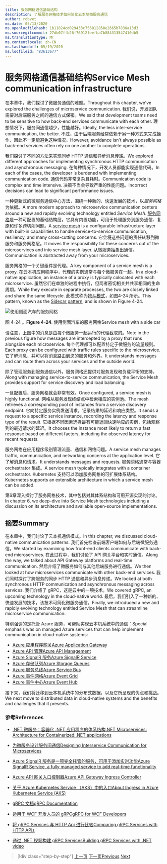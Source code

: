 ```yaml
---
title: 服务网格通信基础结构
description: 了解服务网格技术如何简化云本地微服务通信
author: robvet
ms.date: 05/13/2020
ms.openlocfilehash: 1b11024cd029433c756812850e2665b7836a13d3
ms.sourcegitcommit: 27db07ffb26f76912feefba7b884313547410db5
ms.translationtype: MT
ms.contentlocale: zh-CN
ms.lasthandoff: 05/19/2020
ms.locfileid: "83613677"
---
```

# <a name="service-mesh-communication-infrastructure"></a><span data-ttu-id="8d35c-103">服务网格通信基础结构</span><span class="sxs-lookup"><span data-stu-id="8d35c-103">Service Mesh communication infrastructure</span></span>

<span data-ttu-id="8d35c-104">在本章中，我们探讨了微服务通信的难题。</span><span class="sxs-lookup"><span data-stu-id="8d35c-104">Throughout this chapter, we've explored the challenges of microservice communication.</span></span> <span data-ttu-id="8d35c-105">我们说，开发团队需要对后端服务之间的通信方式保密。</span><span class="sxs-lookup"><span data-stu-id="8d35c-105">We said that development teams need to be sensitive to how back-end services communicate with each other.</span></span> <span data-ttu-id="8d35c-106">理想情况下，服务间通信越少，性能越好。</span><span class="sxs-lookup"><span data-stu-id="8d35c-106">Ideally, the less inter-service communication, the better.</span></span> <span data-ttu-id="8d35c-107">不过，由于后端服务经常依赖于另一种方式来完成操作，因此不一定能避免这种情况。</span><span class="sxs-lookup"><span data-stu-id="8d35c-107">However, avoidance isn't always possible as back-end services often rely on one another to complete operations.</span></span>

<span data-ttu-id="8d35c-108">我们探讨了不同的方法来实现同步 HTTP 通信和异步消息传递。</span><span class="sxs-lookup"><span data-stu-id="8d35c-108">We explored different approaches for implementing synchronous HTTP communication and asynchronous messaging.</span></span> <span data-ttu-id="8d35c-109">在每种情况下，开发人员都能实现通信代码。</span><span class="sxs-lookup"><span data-stu-id="8d35c-109">In each of the cases, the developer is burdened with implementing communication code.</span></span> <span data-ttu-id="8d35c-110">通信代码非常复杂且耗时。</span><span class="sxs-lookup"><span data-stu-id="8d35c-110">Communication code is complex and time intensive.</span></span> <span data-ttu-id="8d35c-111">决策不当会导致严重的性能问题。</span><span class="sxs-lookup"><span data-stu-id="8d35c-111">Incorrect decisions can lead to significant performance issues.</span></span>

<span data-ttu-id="8d35c-112">一种更新式的微服务通信中心方法，围绕一种新的、快速发展的技术，以*服务网格*为依据。</span><span class="sxs-lookup"><span data-stu-id="8d35c-112">A more modern approach to microservice communication centers around a new and rapidly evolving technology entitled *Service Mesh*.</span></span> <span data-ttu-id="8d35c-113">[服务网格](https://www.nginx.com/blog/what-is-a-service-mesh/)是一种可配置的基础结构层，它具有内置功能，可用于处理服务到服务通信、复原和许多跨切削问题。</span><span class="sxs-lookup"><span data-stu-id="8d35c-113">A [service mesh](https://www.nginx.com/blog/what-is-a-service-mesh/) is a configurable infrastructure layer with built-in capabilities to handle service-to-service communication, resiliency, and many cross-cutting concerns.</span></span> <span data-ttu-id="8d35c-114">它会将这些问题的责任转移到微服务和服务网格层。</span><span class="sxs-lookup"><span data-stu-id="8d35c-114">It moves the responsibility for these concerns out of the microservices and into service mesh layer.</span></span> <span data-ttu-id="8d35c-115">从微服务抽象出通信。</span><span class="sxs-lookup"><span data-stu-id="8d35c-115">Communication is abstracted away from your microservices.</span></span>

<span data-ttu-id="8d35c-116">服务网格的一个关键组件是代理。</span><span class="sxs-lookup"><span data-stu-id="8d35c-116">A key component of a service mesh is a proxy.</span></span> <span data-ttu-id="8d35c-117">在云本机应用程序中，代理的实例通常与每个微服务在一起。</span><span class="sxs-lookup"><span data-stu-id="8d35c-117">In a cloud-native application, an instance of a proxy is typically colocated with each microservice.</span></span> <span data-ttu-id="8d35c-118">虽然它们在单独的进程中执行，但两者密切相关并共享相同的生命周期。</span><span class="sxs-lookup"><span data-stu-id="8d35c-118">While they execute in separate processes, the two are closely linked and share the same lifecycle.</span></span> <span data-ttu-id="8d35c-119">此模式称为[挎斗模式](https://docs.microsoft.com/azure/architecture/patterns/sidecar)，如图4-24 所示。</span><span class="sxs-lookup"><span data-stu-id="8d35c-119">This pattern, known as the [Sidecar pattern](https://docs.microsoft.com/azure/architecture/patterns/sidecar), and is shown in Figure 4-24.</span></span>

![使用侧面汽车的服务网格](./media/service-mesh-with-side-car.png)

<span data-ttu-id="8d35c-121">图 4-24  。</span><span class="sxs-lookup"><span data-stu-id="8d35c-121">**Figure 4-24**.</span></span> <span data-ttu-id="8d35c-122">使用侧面汽车的服务网格</span><span class="sxs-lookup"><span data-stu-id="8d35c-122">Service mesh with a side car</span></span>

<span data-ttu-id="8d35c-123">请注意，上图中的消息是由每个微服务一起运行的代理截取的。</span><span class="sxs-lookup"><span data-stu-id="8d35c-123">Note in the previous figure how messages are intercepted by a proxy that runs alongside each microservice.</span></span> <span data-ttu-id="8d35c-124">每个代理都可以配置特定于微服务的流量规则。</span><span class="sxs-lookup"><span data-stu-id="8d35c-124">Each proxy can be configured with traffic rules specific to the microservice.</span></span> <span data-ttu-id="8d35c-125">它了解消息，并可以将消息路由到您的服务和外界。</span><span class="sxs-lookup"><span data-stu-id="8d35c-125">It understands messages and can route them across your services and the outside world.</span></span>

<span data-ttu-id="8d35c-126">除了管理服务到服务通信以外，服务网格还提供对服务发现和负载平衡的支持。</span><span class="sxs-lookup"><span data-stu-id="8d35c-126">Along with managing service-to-service communication, the Service Mesh provides support for service discovery and load balancing.</span></span>

<span data-ttu-id="8d35c-127">一旦配置后，服务网格就会非常有效。</span><span class="sxs-lookup"><span data-stu-id="8d35c-127">Once configured, a service mesh is highly functional.</span></span> <span data-ttu-id="8d35c-128">网格从服务发现终结点中检索相应的实例池。</span><span class="sxs-lookup"><span data-stu-id="8d35c-128">The mesh retrieves a corresponding pool of instances from a service discovery endpoint.</span></span> <span data-ttu-id="8d35c-129">它向特定服务实例发送请求，记录结果的延迟和响应类型。</span><span class="sxs-lookup"><span data-stu-id="8d35c-129">It sends a request to a specific service instance, recording the latency and response type of the result.</span></span> <span data-ttu-id="8d35c-130">它根据不同因素选择最有可能返回快速响应的实例，包括观察到的最近请求的延迟。</span><span class="sxs-lookup"><span data-stu-id="8d35c-130">It chooses the instance most likely to return a fast response based on different factors, including the observed latency for recent requests.</span></span>

<span data-ttu-id="8d35c-131">服务网格在应用程序级别管理流量、通信和网络问题。</span><span class="sxs-lookup"><span data-stu-id="8d35c-131">A service mesh manages traffic, communication, and networking concerns at the application level.</span></span> <span data-ttu-id="8d35c-132">它了解消息和请求。</span><span class="sxs-lookup"><span data-stu-id="8d35c-132">It understands messages and requests.</span></span> <span data-ttu-id="8d35c-133">服务网格通常与容器 orchestrator 集成。</span><span class="sxs-lookup"><span data-stu-id="8d35c-133">A service mesh typically integrates with a container orchestrator.</span></span> <span data-ttu-id="8d35c-134">Kubernetes 支持可以添加服务网格的可扩展体系结构。</span><span class="sxs-lookup"><span data-stu-id="8d35c-134">Kubernetes supports an extensible architecture in which a service mesh can be added.</span></span>

<span data-ttu-id="8d35c-135">第6章深入探讨了服务网格技术，其中包括对其体系结构和可用开源实现的讨论。</span><span class="sxs-lookup"><span data-stu-id="8d35c-135">In chapter 6, we deep-dive into Service Mesh technologies including a discussion on its architecture and available open-source implementations.</span></span>

## <a name="summary"></a><span data-ttu-id="8d35c-136">摘要</span><span class="sxs-lookup"><span data-stu-id="8d35c-136">Summary</span></span>

<span data-ttu-id="8d35c-137">在本章中，我们讨论了云本机通信模式。</span><span class="sxs-lookup"><span data-stu-id="8d35c-137">In this chapter, we discussed cloud-native communication patterns.</span></span> <span data-ttu-id="8d35c-138">我们首先检查前端客户端如何与后端微服务通信。</span><span class="sxs-lookup"><span data-stu-id="8d35c-138">We started by examining how front-end clients communicate with back-end microservices.</span></span> <span data-ttu-id="8d35c-139">在此过程中，我们讨论了 API 网关平台和实时通信。</span><span class="sxs-lookup"><span data-stu-id="8d35c-139">Along the way, we talked about API Gateway platforms and real-time communication.</span></span> <span data-ttu-id="8d35c-140">然后介绍了微服务如何与其他后端服务进行通信。</span><span class="sxs-lookup"><span data-stu-id="8d35c-140">We then looked at how microservices communicate with other back-end services.</span></span> <span data-ttu-id="8d35c-141">我们同时探讨了跨服务的同步 HTTP 通信和异步消息传递。</span><span class="sxs-lookup"><span data-stu-id="8d35c-141">We looked at both synchronous HTTP communication and asynchronous messaging across services.</span></span> <span data-ttu-id="8d35c-142">我们介绍了 gRPC，这是云中的一项技术。</span><span class="sxs-lookup"><span data-stu-id="8d35c-142">We covered gRPC, an upcoming technology in the cloud-native world.</span></span> <span data-ttu-id="8d35c-143">最后，我们引入了一种新的、快速发展的技术，该技术可简化微服务通信。</span><span class="sxs-lookup"><span data-stu-id="8d35c-143">Finally, we introduced a new and rapidly evolving technology entitled Service Mesh that can streamline microservice communication.</span></span>

<span data-ttu-id="8d35c-144">特别强调的是托管 Azure 服务，可帮助实现云本机系统中的通信：</span><span class="sxs-lookup"><span data-stu-id="8d35c-144">Special emphasis was on managed Azure services that can help implement communication in cloud-native systems:</span></span>

- [<span data-ttu-id="8d35c-145">Azure 应用程序网关</span><span class="sxs-lookup"><span data-stu-id="8d35c-145">Azure Application Gateway</span></span>](https://docs.microsoft.com/azure/application-gateway/overview)
- [<span data-ttu-id="8d35c-146">Azure API 管理</span><span class="sxs-lookup"><span data-stu-id="8d35c-146">Azure API Management</span></span>](https://azure.microsoft.com/services/api-management/)
- [<span data-ttu-id="8d35c-147">Azure SignalR 服务</span><span class="sxs-lookup"><span data-stu-id="8d35c-147">Azure SignalR Service</span></span>](https://azure.microsoft.com/services/signalr-service/)
- [<span data-ttu-id="8d35c-148">Azure 存储队列</span><span class="sxs-lookup"><span data-stu-id="8d35c-148">Azure Storage Queues</span></span>](https://docs.microsoft.com/azure/storage/queues/storage-queues-introduction)
- [<span data-ttu-id="8d35c-149">Azure 服务总线</span><span class="sxs-lookup"><span data-stu-id="8d35c-149">Azure Service Bus</span></span>](https://docs.microsoft.com/azure/service-bus-messaging/service-bus-messaging-overview)
- [<span data-ttu-id="8d35c-150">Azure 事件网格</span><span class="sxs-lookup"><span data-stu-id="8d35c-150">Azure Event Grid</span></span>](https://docs.microsoft.com/azure/event-grid/overview)
- [<span data-ttu-id="8d35c-151">Azure 事件中心</span><span class="sxs-lookup"><span data-stu-id="8d35c-151">Azure Event Hub</span></span>](https://azure.microsoft.com/services/event-hubs/)

<span data-ttu-id="8d35c-152">接下来，我们将迁移到云本机系统中的分布式数据，以及它所呈现的优点和挑战。</span><span class="sxs-lookup"><span data-stu-id="8d35c-152">We next move to distributed data in cloud-native systems and the benefits and challenges that it presents.</span></span>

### <a name="references"></a><span data-ttu-id="8d35c-153">参考</span><span class="sxs-lookup"><span data-stu-id="8d35c-153">References</span></span>

- [<span data-ttu-id="8d35c-154">.NET 微服务：容器化 .NET 应用程序的体系结构</span><span class="sxs-lookup"><span data-stu-id="8d35c-154">.NET Microservices: Architecture for Containerized .NET applications</span></span>](https://dotnet.microsoft.com/download/thank-you/microservices-architecture-ebook)

- [<span data-ttu-id="8d35c-155">为微服务设计服务间通信</span><span class="sxs-lookup"><span data-stu-id="8d35c-155">Designing Interservice Communication for Microservices</span></span>](https://docs.microsoft.com/azure/architecture/microservices/design/interservice-communication)

- [<span data-ttu-id="8d35c-156">Azure SignalR 服务是一项完全托管的服务，可用于添加实时功能</span><span class="sxs-lookup"><span data-stu-id="8d35c-156">Azure SignalR Service, a fully managed service to add real-time functionality</span></span>](https://azure.microsoft.com/blog/azure-signalr-service-a-fully-managed-service-to-add-real-time-functionality/)

- [<span data-ttu-id="8d35c-157">Azure API 网关入口控制器</span><span class="sxs-lookup"><span data-stu-id="8d35c-157">Azure API Gateway Ingress Controller</span></span>](https://azure.github.io/application-gateway-kubernetes-ingress/)

- [<span data-ttu-id="8d35c-158">关于 Azure Kubernetes Service （AKS）中的入口</span><span class="sxs-lookup"><span data-stu-id="8d35c-158">About Ingress in Azure Kubernetes Service (AKS)</span></span>](https://vincentlauzon.com/2018/10/10/about-ingress-in-azure-kubernetes-service-aks/)

- [<span data-ttu-id="8d35c-159">gRPC 文档</span><span class="sxs-lookup"><span data-stu-id="8d35c-159">gRPC Documentation</span></span>](https://grpc.io/docs/guides/)

- [<span data-ttu-id="8d35c-160">适用于 WCF 开发人员的 gRPC</span><span class="sxs-lookup"><span data-stu-id="8d35c-160">gRPC for WCF Developers</span></span>](https://docs.microsoft.com/dotnet/architecture/grpc-for-wcf-developers/)

- [<span data-ttu-id="8d35c-161">将 gRPC Services 与 HTTP Api 进行比较</span><span class="sxs-lookup"><span data-stu-id="8d35c-161">Comparing gRPC Services with HTTP APIs</span></span>](https://docs.microsoft.com/aspnet/core/grpc/comparison?view=aspnetcore-3.0)

- [<span data-ttu-id="8d35c-162">通过 .NET 视频构建 gRPC Services</span><span class="sxs-lookup"><span data-stu-id="8d35c-162">Building gRPC Services with .NET video</span></span>](https://channel9.msdn.com/Shows/The-Cloud-Native-Show/Building-Microservices-with-gRPC-and-NET)

>[!div class="step-by-step"]
><span data-ttu-id="8d35c-163">[上一页](grpc.md)
>[下一页](distributed-data.md)</span><span class="sxs-lookup"><span data-stu-id="8d35c-163">[Previous](grpc.md)
[Next](distributed-data.md)</span></span>
